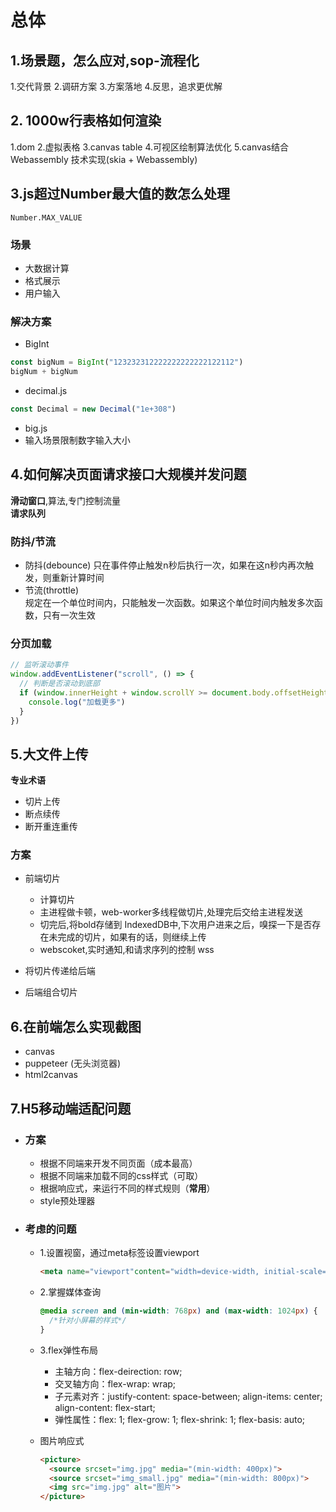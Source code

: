 # 总体

## 1.场景题，怎么应对,sop-流程化

1.交代背景
2.调研方案
3.方案落地
4.反思，追求更优解

## 2. 1000w行表格如何渲染

1.dom
2.虚拟表格
3.canvas table
4.可视区绘制算法优化
5.canvas结合Webassembly 技术实现(skia + Webassembly)

## 3.js超过Number最大值的数怎么处理

`Number.MAX_VALUE`

### 场景

- 大数据计算
- 格式展示
- 用户输入

### 解决方案

- BigInt

```js
const bigNum = BigInt("123232312222222222222122112")
bigNum + bigNum
```

- decimal.js

```js
const Decimal = new Decimal("1e+308")
```

- big.js
- 输入场景限制数字输入大小

## 4.如何解决页面请求接口大规模并发问题

 **滑动窗口**,算法,专门控制流量  
 **请求队列**  

### 防抖/节流

- 防抖(debounce)
  只在事件停止触发n秒后执行一次，如果在这n秒内再次触发，则重新计算时间
- 节流(throttle)  
  规定在一个单位时间内，只能触发一次函数。如果这个单位时间内触发多次函数，只有一次生效

### 分页加载

```js
// 监听滚动事件
window.addEventListener("scroll", () => {
  // 判断是否滚动到底部
  if (window.innerHeight + window.scrollY >= document.body.offsetHeight) {
    console.log("加载更多")
  }
})
```

## 5.大文件上传

**专业术语**  

- 切片上传
- 断点续传
- 断开重连重传

### 方案

- 前端切片
  - 计算切片
  - 主进程做卡顿，web-worker多线程做切片,处理完后交给主进程发送
  - 切完后,将bold存储到 IndexedDB中,下次用户进来之后，嗅探一下是否存在未完成的切片，如果有的话，则继续上传
  - webscoket,实时通知,和请求序列的控制 wss

- 将切片传递给后端
- 后端组合切片

## 6.在前端怎么实现截图

- canvas
- puppeteer (无头浏览器)
- html2canvas

## 7.H5移动端适配问题

- ### 方案

  - 根据不同端来开发不同页面（成本最高）
  - 根据不同端来加载不同的css样式（可取）
  - 根据响应式，来运行不同的样式规则（**常用**）
  - style预处理器

- ### 考虑的问题

  - 1.设置视窗，通过meta标签设置viewport  

    ```html
    <meta name="viewport"content="width=device-width, initial-scale=1.0">
    ```

  - 2.掌握媒体查询

    ```css
    @media screen and (min-width: 768px) and (max-width: 1024px) {
      /*针对小屏幕的样式*/
    }
    ```

  - 3.flex弹性布局
    - 主轴方向：flex-deirection: row;
    - 交叉轴方向：flex-wrap: wrap;
    - 子元素对齐：justify-content: space-between; align-items: center; align-content: flex-start;
    - 弹性属性：flex: 1; flex-grow: 1; flex-shrink: 1; flex-basis: auto;
  - 图片响应式  

    ```html
    <picture>
      <source srcset="img.jpg" media="(min-width: 400px)">
      <source srcset="img_small.jpg" media="(min-width: 800px)">
      <img src="img.jpg" alt="图片">
    </picture>
    ```
  